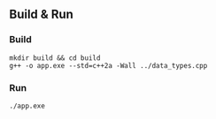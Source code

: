## Build & Run

### Build
```
mkdir build && cd build
g++ -o app.exe --std=c++2a -Wall ../data_types.cpp
```

### Run
```
./app.exe
```` 